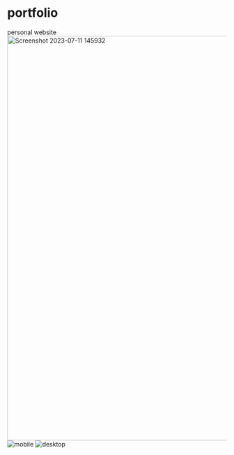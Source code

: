 # portfolio
personal website
<img width="926" alt="Screenshot 2023-07-11 145932" src="https://github.com/ABHIISHEKLL/portfolio/assets/138325486/f4c497c0-8e65-4595-855a-860033b8bb0a">
![mobile](https://github.com/ABHIISHEKLL/portfolio/assets/138325486/e825d7bc-a630-4719-b26b-4e408cffd37d)
![desktop](https://github.com/ABHIISHEKLL/portfolio/assets/138325486/b4715d7f-daea-453f-a244-d38f89efcd52)
